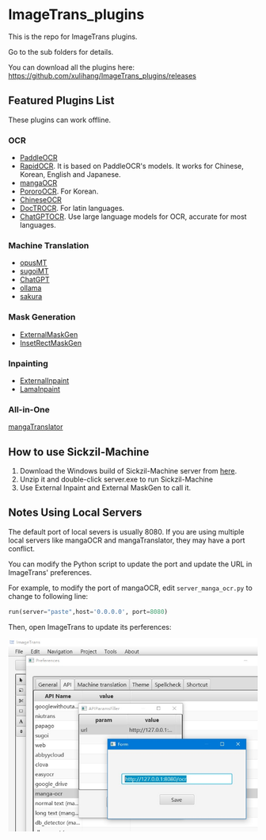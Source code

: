 # ImageTrans_plugins

This is the repo for ImageTrans plugins.

Go to the sub folders for details.

You can download all the plugins here: <https://github.com/xulihang/ImageTrans_plugins/releases>

## Featured Plugins List

These plugins can work offline.

### OCR

* [PaddleOCR](paddleOCR)
* [RapidOCR](RapidOCR). It is based on PaddleOCR's models. It works for Chinese, Korean, English and Japanese.
* [mangaOCR](mangaOCR)
* [PororoOCR](pororoOCR). For Korean.
* [ChineseOCR](ChineseOCR)
* [DocTROCR](doctrOCR). For latin languages.
* [ChatGPTOCR](chatGPTOCR). Use large language models for OCR, accurate for most languages.


### Machine Translation

* [opusMT](opusMT)
* [sugoiMT](sugoiMT)
* [ChatGPT](chatGPTMT)
* [ollama](ollamaMT)
* [sakura](sakuraMT)

### Mask Generation

* [ExternalMaskGen](ExternalMaskGen)
* [InsetRectMaskGen](InsetRectMaskGen)

### Inpainting

* [ExternalInpaint](ExternalInpaint)
* [LamaInpaint](LamaInpaint)

### All-in-One

[mangaTranslator](mangaTranslatorOCR)

## How to use Sickzil-Machine

1. Download the Windows build of Sickzil-Machine server from [here](https://github.com/xulihang/SickZil-Machine/releases/download/server/dist.zip).
2. Unzip it and double-click server.exe to run Sickzil-Machine
3. Use External Inpaint and External MaskGen to call it.

## Notes Using Local Servers

The default port of local severs is usually 8080. If you are using multiple local servers like mangaOCR and mangaTranslator, they may have a port conflict.

You can modify the Python script to update the port and update the URL in ImageTrans' preferences.

For example, to modify the port of mangaOCR, edit `server_manga_ocr.py` to change to following line:

```py
run(server="paste",host='0.0.0.0', port=8080)   
```

Then, open ImageTrans to update its perferences:

![Port settings](./port_settings.jpg) 

